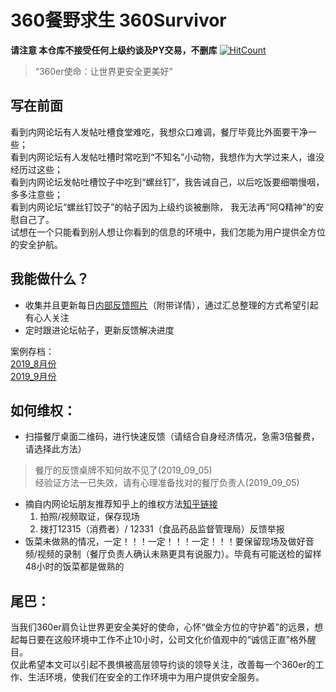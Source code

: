 # 360餐野求生 360Survivor   
**请注意 本仓库不接受任何上级约谈及PY交易，不删库** 
[![HitCount](http://hits.dwyl.io/360Survivor/360Survivor.svg)](http://hits.dwyl.io/360Survivor/360Survivor)     
>“360er使命：让世界更安全更美好”

写在前面    
---
看到内网论坛有人发帖吐槽食堂难吃，我想众口难调，餐厅毕竟比外面要干净一些；  
看到内网论坛有人发帖吐槽时常吃到“不知名”小动物，我想作为大学过来人，谁没经历过这些；  
看到内网论坛发帖吐槽饺子中吃到“螺丝钉”，我告诫自己，以后吃饭要细嚼慢咽，多多注意些；    
看到内网论坛“螺丝钉饺子”的帖子因为上级约谈被删除， 我无法再“阿Q精神”的安慰自己了。  
试想在一个只能看到别人想让你看到的信息的环境中，我们怎能为用户提供全方位的安全护航。 

我能做什么？    
--- 
-   收集并且更新每日[内部反馈照片](./Evidence_2019_Aug.md)（附带详情），通过汇总整理的方式希望引起有心人关注
-   定时跟进论坛帖子，更新反馈解决进度

案例存档：  
[2019_8月份](./Evidence_2019_Aug.md)    
[2019_9月份](./Evidence_2019_Sep.md)

如何维权：  
---
-   扫描餐厅桌面二维码，进行快速反馈（请结合自身经济情况，急需3倍餐费，请选择此方法）
>   餐厅的反馈桌牌不知何故不见了(2019_09_05)    
>   经验证方法一已失效，请有心理准备找对的餐厅负责人(2019_09_05)
-   摘自内网论坛朋友推荐知乎上的维权方法[知乎链接](https://www.zhihu.com/question/50200915/answer/204176172)
    1. 拍照/视频取证，保存现场  
    2. 拨打12315（消费者）/ 12331（食品药品监督管理局）反馈举报 
-   饭菜未做熟的情况，一定！！！一定！！！一定！！！要保留现场及做好音频/视频的录制（餐厅负责人确认未熟更具有说服力）。毕竟有可能送检的留样48小时的饭菜都是做熟的

尾巴：  
---
当我们360er肩负让世界更安全美好的使命，心怀“做全方位的守护着”的远景，想起每日要在这般环境中工作不止10小时，公司文化价值观中的“诚信正直”格外醒目。   
仅此希望本文可以引起不畏惧被高层领导约谈的领导关注，改善每一个360er的工作、生活环境，使我们在安全的工作环境中为用户提供安全服务。